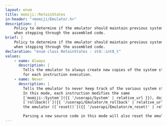 ```yaml
---
layout: enum
title: momiji::RetainStates
in-header: "<momiji/Emulator.h>"
description: |
    Policy to determine if the emulator should maintain previous system states 
    when stepping through the assembled code.
brief: |
    Policy to determine if the emulator should maintain previous system states 
    when stepping through the assembled code.
declaration: "enum class RetainStates : std::int8_t"
values:
    - name: Always
      description: |
        Tells the emulator to always create new copies of the system states
        for each instruction execution.
    - name: Never
      description: |
        Tells the emulator to never keep track of the various system states.
        In this mode, each instruction modifies the same
        [`momiji::System`]({{ '/userapi/System' | relative_url }}), doing a
        [`rollback()`]({{ '/userapi/Emulator/m_rollback' | relative_url }}) is equivalent to resetting
        the emulator ([`reset()`]({{ '/userapi/Emulator/m_reset)' | relative_url }}).

        Parsing a new source code in this mode will also reset the emulator.
---
```

